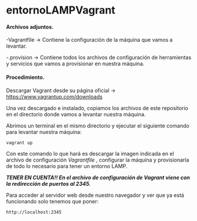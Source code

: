 # entornoLAMPVagrant

#### Archivos adjuntos.

   -Vagrantfile -> Contiene la configuración de la máquina que vamos a levantar.
 
   -.provision -> Contiene todos los archivos de configuración de herramientas y servicios que vamos a provisionar en nuestra máquina.

#### Procedimiento.

Descargar Vagrant desde su página oficial -> https://www.vagrantup.com/downloads

Una vez descargado e instalado, copiamos los archivos de este repositorio en el directorio donde vamos a levantar nuestra máquina.

Abrimos un terminal en el mismo directorio y ejecutar el siguiente comando para levantar nuestra máquina:

```
vagrant up
```

Con este comando lo que hará es descargar la imagen indicada en el archivo de configuración *Vagrantfile* , configurar la máquina y provisionarla de todo lo necesario para tener un entorno LAMP.

***TENER EN CUENTA!! En el archivo de configuración de Vagrant viene con la redirección de puertos al 2345.***

Para acceder al servidor web desde nuestro navegador y ver que ya está funcionando solo tenemos que poner:

```
http://localhost:2345
```
